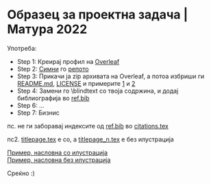 # Образец за проектна задача | Матура 2022

Употреба:
* Step 1: Креирај профил на [Overleaf](https://www.overleaf.com/)
* Step 2: [Симни](https://github.com/jdamjan/kemal_matura/archive/refs/tags/v1.2.2.zip) го [репото](https://github.com/jdamjan/kemal_matura)
* Step 3: Прикачи ја zip архивата на Overleaf, а потоа избриши ги [README.md](https://github.com/jdamjan/kemal_matura/blob/main/README.md), [LICENSE](https://github.com/jdamjan/kemal_matura/blob/main/LICENSE) и примерите [1](https://github.com/jdamjan/kemal_matura/blob/main/matura%20project%20tp%20w_i.pdf) и [2](https://github.com/jdamjan/kemal_matura/blob/main/matura%20project%20tp%20wo_i.pdf)
* Step 4: Замени го \blindtext со твоја содржина, и додај библиографија во [ref.bib](https://github.com/jdamjan/kemal_matura/blob/main/ref.bib)
* Step 6: ...
* Step 7: Бизнис

пс. не ги заборавај индексите од [ref.bib](https://github.com/jdamjan/kemal_matura/blob/main/ref.bib) во [citations.tex](https://github.com/jdamjan/kemal_matura/blob/main/pages/citations.tex)

пс2. [titlepage.tex](https://github.com/jdamjan/kemal_matura/blob/main/pages/titlepage.tex) е со, а [titlepage_n.tex](https://github.com/jdamjan/kemal_matura/blob/main/pages/titlepage_n.tex) е без илустрација

[Пример, насловна со илустрација](https://raw.githubusercontent.com/jdamjan/kemal_matura/main/matura%20project%20tp%20w_i.pdf)    
[Пример, насловна без илустрација](https://raw.githubusercontent.com/jdamjan/kemal_matura/main/matura%20project%20tp%20wo_i.pdf)

Среќно :)
